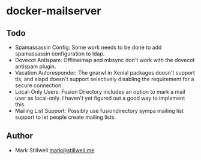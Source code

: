 # docker-mailserver

## Todo

- Spamassassin Config: Some work needs to be done to add spamassassin
  configuration to ldap.
- Dovecot Antispam: Offlineimap and mbsync don't work with the dovecot
  antispam plugin.
- Vacation Autoresponder: The gnarwl in Xenial packages doesn't support tls,
  and slapd doesn't support selectively disabling the requirement for a
  secure connection.
- Local-Only Users: Fusion Directory includes an option to mark a mail user
  as local-only. I haven't yet figured out a good way to implement this.
- Mailing List Support: Possibly use fusiondirectory sympa mailing list
  support to let people create mailing lists.

## Author

- Mark Stillwell <mark@stillwell.me>
